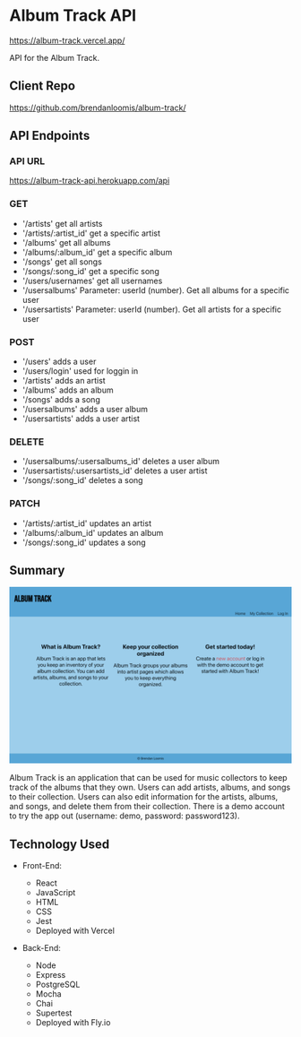 # Album Track API
https://album-track.vercel.app/

API for the Album Track.

## Client Repo
https://github.com/brendanloomis/album-track/

## API Endpoints
### API URL
https://album-track-api.herokuapp.com/api

### GET
* '/artists' get all artists
* '/artists/:artist_id' get a specific artist
* '/albums' get all albums
* '/albums/:album_id' get a specific album
* '/songs' get all songs
* '/songs/:song_id' get a specific song
* '/users/usernames' get all usernames
* '/usersalbums' Parameter: userId (number). Get all albums for a specific user
* '/usersartists' Parameter: userId (number). Get all artists for a specific user

### POST 
* '/users' adds a user
* '/users/login' used for loggin in
* '/artists' adds an artist
* '/albums' adds an album
* '/songs' adds a song
* '/usersalbums' adds a user album
* '/usersartists' adds a user artist

### DELETE
* '/usersalbums/:usersalbums_id' deletes a user album
* '/usersartists/:usersartists_id' deletes a user artist
* '/songs/:song_id' deletes a song

### PATCH
* '/artists/:artist_id' updates an artist
* '/albums/:album_id' updates an album
* '/songs/:song_id' updates a song

## Summary 

![landing](images/landing.png)

Album Track is an application that can be used for music collectors to keep track of the albums that they own. Users can add artists, albums, and songs to their collection. Users can also edit information for the artists, albums, and songs, and delete them from their collection. There is a demo account to try the app out (username: demo, password: password123).

## Technology Used
* Front-End: 
    * React
    * JavaScript
    * HTML
    * CSS
    * Jest
    * Deployed with Vercel

* Back-End:
    * Node
    * Express
    * PostgreSQL
    * Mocha
    * Chai
    * Supertest
    * Deployed with Fly.io